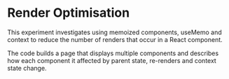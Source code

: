 # Render Optimisation

This experiment investigates using memoized components, useMemo and context to reduce the number of renders that occur in a React component.

The code builds a page that displays multiple components and describes how each component it affected by parent state, re-renders and context state change.
